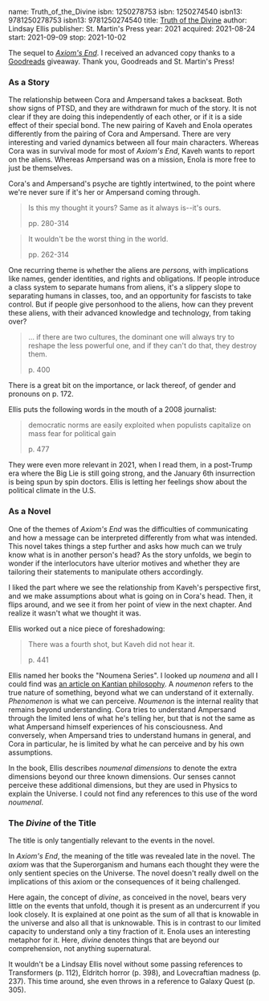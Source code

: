name: Truth_of_the_Divine
isbn: 1250278753
isbn: 1250274540
isbn13: 9781250278753
isbn13: 9781250274540
title: [Truth of the Divine](https://www.amazon.com/dp/1250274540)
author: Lindsay Ellis
publisher: St. Martin's Press
year: 2021
acquired: 2021-08-24
start: 2021-09-09
stop: 2021-10-02

The sequel to [_Axiom's End_](#Axioms_End).  I received an advanced copy thanks
to a [Goodreads](https://goodreads.com/) giveaway.  Thank you, Goodreads and
St. Martin's Press!

### As a Story

The relationship between Cora and Ampersand takes a backseat.  Both show signs
of PTSD, and they are withdrawn for much of the story.  It is not clear if they
are doing this independently of each other, or if it is a side effect of their
special bond.  The new pairing of Kaveh and Enola operates differently from the
pairing of Cora and Ampersand.  There are very interesting and varied dynamics
between all four main characters.  Whereas Cora was in survival mode for most of
_Axiom's End_, Kaveh wants to report on the aliens.  Whereas Ampersand was on a
mission, Enola is more free to just be themselves.

Cora's and Ampersand's psyche are tightly intertwined, to the point where we're
never sure if it's her or Ampersand coming through.

> Is this my thought it yours? Same as it always is--it's ours.
> <footer>pp. 280-314</footer>

> It wouldn't be the worst thing in the world.
> <footer>pp. 262-314</footer>

One recurring theme is whether the aliens are _persons_, with implications like
names, gender identities, and rights and obligations.  If people introduce a
class system to separate humans from aliens, it's a slippery slope to separating
humans in classes, too, and an opportunity for fascists to take control.  But if
people give personhood to the aliens, how can they prevent these aliens, with
their advanced knowledge and technology, from taking over?

> ... if there are two cultures, the dominant one will always try to reshape the
> less powerful one, and if they can't do that, they destroy them.
> <footer>p. 400</footer>

There is a great bit on the importance, or lack thereof, of gender and pronouns
on p. 172.

Ellis puts the following words in the mouth of a 2008 journalist:

> democratic norms are easily exploited when populists capitalize on mass fear
> for political gain
> <footer>p. 477</footer>

They were even more relevant in 2021, when I read them, in a post-Trump era
where the Big Lie is still going strong, and the January 6th insurrection is
being spun by spin doctors. Ellis is letting her feelings show about the
political climate in the U.S.

### As a Novel

One of the themes of _Axiom's End_ was the difficulties of communicating and how
a message can be interpreted differently from what was intended.  This novel
takes things a step further and asks how much can we truly know what is in
another person's head?  As the story unfolds, we begin to wonder if the
interlocutors have ulterior motives and whether they are tailoring their
statements to manipulate others accordingly.

I liked the part where we see the relationship from Kaveh's perspective first,
and we make assumptions about what is going on in Cora's head.  Then, it flips
around, and we see it from her point of view in the next chapter.  And realize
it wasn't what we thought it was.

Ellis worked out a nice piece of foreshadowing:

> There was a fourth shot, but Kaveh did not hear it.
> <footer>p. 441</footer>

Ellis named her books the "Noumena Series".  I looked up _noumena_ and all I
could find was
[an article on Kantian philosophy](https://en.wikipedia.org/wiki/Noumenon).  A
_noumenon_ refers to the true nature of something, beyond what we can understand
of it externally.  _Phenomenon_ is what we can perceive.  _Noumenon_ is the
internal reality that remains beyond understanding.  Cora tries to understand
Ampersand through the limited lens of what he's telling her, but that is not the
same as what Ampersand himself experiences of his consciousness.  And
conversely, when Ampersand tries to understand humans in general, and Cora in
particular, he is limited by what he can perceive and by his own assumptions.

In the book, Ellis describes _noumenal dimensions_ to denote the extra
dimensions beyond our three known dimensions.  Our senses cannot perceive  these
additional dimensions, but they are used in Physics to explain the Universe.  I
could not find any references to this use of the word _noumenal_.

### The _Divine_ of the Title

The title is only tangentially relevant to the events in the novel.

In _Axiom's End_, the meaning of the title was revealed late in the novel.  The
_axiom_ was that the Superorganism and humans each thought they were the only
sentient species on the Universe.  The novel doesn't really dwell on the
implications of this axiom or the consequences of it being challenged.

Here again, the concept of _divine_, as conceived in the novel, bears very
little on the events that unfold, though it is present as an undercurrent if you
look closely.  It is explained at one point as the sum of all that is knowable
in the universe and also all that is unknowable.  This is in contrast to our
limited capacity to understand only a tiny fraction of it.  Enola uses an
interesting metaphor for it.  Here, _divine_ denotes things that are beyond our
comprehension, not anything supernatural.

It wouldn't be a Lindsay Ellis novel without some passing references to
Transformers (p. 112), Eldritch horror (p. 398), and Lovecraftian madness
(p. 237).  This time around, she even throws in a reference to Galaxy Quest
(p. 305).
